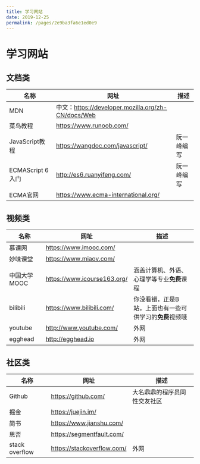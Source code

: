```yaml
---
title: 学习网站
date: 2019-12-25
permalink: /pages/2e9ba3fa6e1ed0e9
---
```

# 学习网站

## 文档类

| 名称              | 网址                                                 | 描述       |
| ----------------- | ---------------------------------------------------- | ---------- |
| MDN               | 中文：<https://developer.mozilla.org/zh-CN/docs/Web> |            |
| 菜鸟教程          | <https://www.runoob.com/>                            |            |
| JavaScript教程    | <https://wangdoc.com/javascript/>                    | 阮一峰编写 |
| ECMAScript 6 入门 | <http://es6.ruanyifeng.com/>                         | 阮一峰编写 |
| ECMA官网          | <https://www.ecma-international.org/>                |            |

## 视频类

| 名称         | 网址                          | 描述                                                    |
| ------------ | ----------------------------- | ------------------------------------------------------- |
| 慕课网       | <https://www.imooc.com/>      |                                                         |
| 妙味课堂     | <https://www.miaov.com/>      |                                                         |
| 中国大学MOOC | <https://www.icourse163.org/> | 涵盖计算机、外语、心理学等专业**免费**课程              |
| bilibili     | <https://www.bilibili.com/>   | 你没看错，正是B站，上面也有一些可供学习的**免费**视频哦 |
| youtube      | <http://www.youtube.com/>     | 外网                                                    |
| egghead      | <http://egghead.io>           | 外网                                                    |



## 社区类

| 名称           | 网址                         | 描述                         |
| -------------- | ---------------------------- | ---------------------------- |
| Github         | <https://github.com/>        | 大名鼎鼎的程序员同性交友社区 |
| 掘金           | <https://juejin.im/>         |                              |
| 简书           | <https://www.jianshu.com/>   |                              |
| 思否           | <https://segmentfault.com/>  |                              |
| stack overflow | <https://stackoverflow.com/> | 外网                         |

